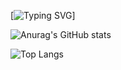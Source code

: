 
[![Typing SVG](https://readme-typing-svg.demolab.com/?lines=Thank+you+for+visiting+my+github!+I+use+gitlab+more)]


![Anurag's GitHub stats](https://github-readme-stats.vercel.app/api?username=yypy22&show_icons=true&theme=tokyonight)

![Top Langs](https://github-readme-stats.vercel.app/api/top-langs/?username=yypy22&hide_progress=true)
